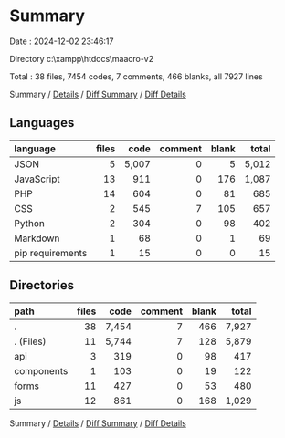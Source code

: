 # Summary

Date : 2024-12-02 23:46:17

Directory c:\\xampp\\htdocs\\maacro-v2

Total : 38 files,  7454 codes, 7 comments, 466 blanks, all 7927 lines

Summary / [Details](details.md) / [Diff Summary](diff.md) / [Diff Details](diff-details.md)

## Languages
| language | files | code | comment | blank | total |
| :--- | ---: | ---: | ---: | ---: | ---: |
| JSON | 5 | 5,007 | 0 | 5 | 5,012 |
| JavaScript | 13 | 911 | 0 | 176 | 1,087 |
| PHP | 14 | 604 | 0 | 81 | 685 |
| CSS | 2 | 545 | 7 | 105 | 657 |
| Python | 2 | 304 | 0 | 98 | 402 |
| Markdown | 1 | 68 | 0 | 1 | 69 |
| pip requirements | 1 | 15 | 0 | 0 | 15 |

## Directories
| path | files | code | comment | blank | total |
| :--- | ---: | ---: | ---: | ---: | ---: |
| . | 38 | 7,454 | 7 | 466 | 7,927 |
| . (Files) | 11 | 5,744 | 7 | 128 | 5,879 |
| api | 3 | 319 | 0 | 98 | 417 |
| components | 1 | 103 | 0 | 19 | 122 |
| forms | 11 | 427 | 0 | 53 | 480 |
| js | 12 | 861 | 0 | 168 | 1,029 |

Summary / [Details](details.md) / [Diff Summary](diff.md) / [Diff Details](diff-details.md)